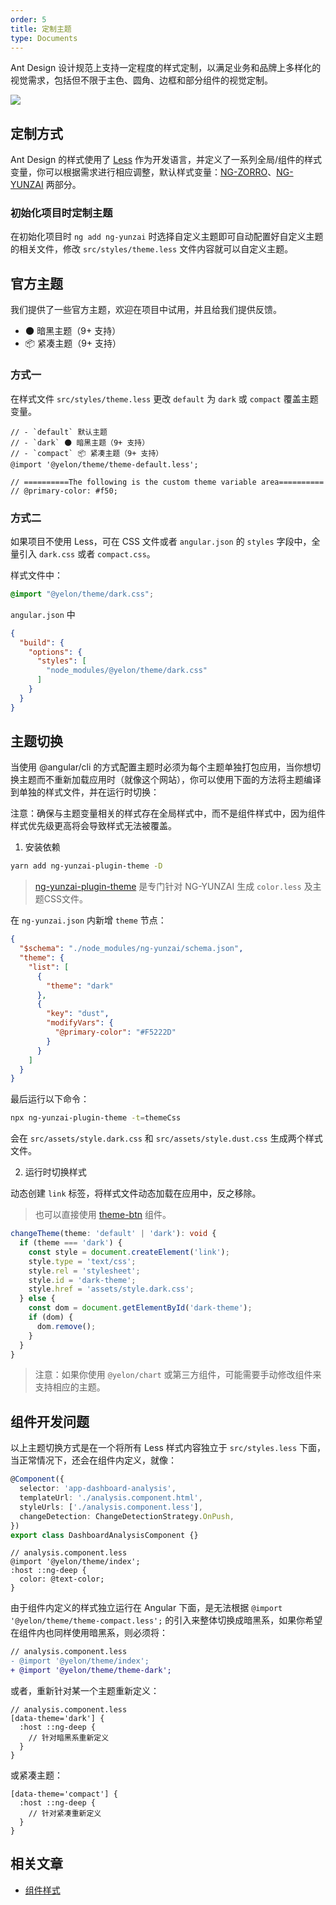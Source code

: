 ```yaml
---
order: 5
title: 定制主题
type: Documents
---
```


Ant Design 设计规范上支持一定程度的样式定制，以满足业务和品牌上多样化的视觉需求，包括但不限于主色、圆角、边框和部分组件的视觉定制。

![](https://zos.alipayobjects.com/rmsportal/zTFoszBtDODhXfLAazfSpYbSLSEeytoG.png)

## 定制方式

Ant Design 的样式使用了 [Less](http://lesscss.org/) 作为开发语言，并定义了一系列全局/组件的样式变量，你可以根据需求进行相应调整，默认样式变量：[NG-ZORRO](https://github.com/NG-ZORRO/ng-zorro-antd/blob/master/components/style/themes/default.less)、[NG-YUNZAI]() 两部分。

### 初始化项目时定制主题

在初始化项目时 `ng add ng-yunzai` 时选择自定义主题即可自动配置好自定义主题的相关文件，修改 `src/styles/theme.less` 文件内容就可以自定义主题。

## 官方主题

我们提供了一些官方主题，欢迎在项目中试用，并且给我们提供反馈。

- 🌑 暗黑主题（9+ 支持）
- 📦 紧凑主题（9+ 支持）

### 方式一

在样式文件 `src/styles/theme.less` 更改 `default` 为 `dark` 或 `compact` 覆盖主题变量。

```less
// - `default` 默认主题
// - `dark` 🌑 暗黑主题（9+ 支持）
// - `compact` 📦 紧凑主题（9+ 支持）
@import '@yelon/theme/theme-default.less';

// ==========The following is the custom theme variable area==========
// @primary-color: #f50;
```

### 方式二

如果项目不使用 Less，可在 CSS 文件或者 `angular.json` 的 `styles` 字段中，全量引入 `dark.css` 或者 `compact.css`。

样式文件中：

```css
@import "@yelon/theme/dark.css";
```

`angular.json` 中

```json
{
  "build": {
    "options": {
      "styles": [
        "node_modules/@yelon/theme/dark.css"
      ]
    }
  }
}
```

## 主题切换

当使用 @angular/cli 的方式配置主题时必须为每个主题单独打包应用，当你想切换主题而不重新加载应用时（就像这个网站），你可以使用下面的方法将主题编译到单独的样式文件，并在运行时切换：

注意：确保与主题变量相关的样式存在全局样式中，而不是组件样式中，因为组件样式优先级更高将会导致样式无法被覆盖。

1. 安装依赖

```bash
yarn add ng-yunzai-plugin-theme -D
```

> [ng-yunzai-plugin-theme](https://github.com/hbyunzai/plugin-theme) 是专门针对 NG-YUNZAI 生成 `color.less` 及主题CSS文件。

在 `ng-yunzai.json` 内新增 `theme` 节点：

```json
{
  "$schema": "./node_modules/ng-yunzai/schema.json",
  "theme": {
    "list": [
      {
        "theme": "dark"
      },
      {
        "key": "dust",
        "modifyVars": {
          "@primary-color": "#F5222D"
        }
      }
    ]
  }
}
```

最后运行以下命令：

```bash
npx ng-yunzai-plugin-theme -t=themeCss
```

会在 `src/assets/style.dark.css` 和 `src/assets/style.dust.css` 生成两个样式文件。

2. 运行时切换样式

动态创建 `link` 标签，将样式文件动态加载在应用中，反之移除。

> 也可以直接使用 [theme-btn](https://github.com/hbyunzai/yelon/tree/master/packages/theme/theme-btn/) 组件。

```ts
changeTheme(theme: 'default' | 'dark'): void {
  if (theme === 'dark') {
    const style = document.createElement('link');
    style.type = 'text/css';
    style.rel = 'stylesheet';
    style.id = 'dark-theme';
    style.href = 'assets/style.dark.css';
  } else {
    const dom = document.getElementById('dark-theme');
    if (dom) {
      dom.remove();
    }
  }
}
```



> 注意：如果你使用 `@yelon/chart` 或第三方组件，可能需要手动修改组件来支持相应的主题。

## 组件开发问题

以上主题切换方式是在一个将所有 Less 样式内容独立于 `src/styles.less` 下面，当正常情况下，还会在组件内定义，就像：

```ts
@Component({
  selector: 'app-dashboard-analysis',
  templateUrl: './analysis.component.html',
  styleUrls: ['./analysis.component.less'],
  changeDetection: ChangeDetectionStrategy.OnPush,
})
export class DashboardAnalysisComponent {}
```

```less
// analysis.component.less
@import '@yelon/theme/index';
:host ::ng-deep { 
  color: @text-color;
}
```

由于组件内定义的样式独立运行在 Angular 下面，是无法根据 `@import '@yelon/theme/theme-compact.less';` 的引入来整体切换成暗黑系，如果你希望在组件内也同样使用暗黑系，则必须将：

```diff
// analysis.component.less
- @import '@yelon/theme/index';
+ @import '@yelon/theme/theme-dark';
```

或者，重新针对某一个主题重新定义：

```less
// analysis.component.less
[data-theme='dark'] {
  :host ::ng-deep {
    // 针对暗黑系重新定义
  }
}
```

或紧凑主题：

```less
[data-theme='compact'] {
  :host ::ng-deep {
    // 针对紧凑重新定义
  }
}
```

## 相关文章

- [组件样式](/theme/component-styles)
